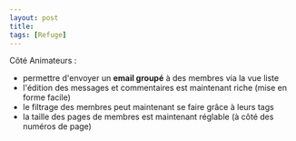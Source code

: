 ```yaml
---
layout: post
title:
tags: [Refuge]
---
```


Côté Animateurs :

- permettre d'envoyer un **email groupé** à des membres via la vue liste
- l'édition des messages et commentaires est maintenant riche (mise en forme facile)
- le filtrage des membres peut maintenant se faire grâce à leurs tags
- la taille des pages de membres est maintenant réglable (à côté des numéros de page)
